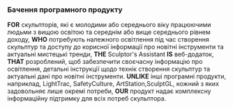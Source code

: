 ### Бачення програмного продукту

**FOR** скульпторів, які є молодими або середнього віку працюючими людьми з вищою освітою та середнім або вище середнього рівнем доходу, **WHO** потребують належного освітлення під час створення скульптур та доступу до корисної інформації про новітні інструменти та актуальні мистецькі тренди, **THE** Sculptor's Assistant **IS** веб-додаток, **THAT** розроблений, щоб забезпечити своєчасну інформацію про освітлення, детальні інструкції щодо технік створення скульптур та актуальні дані про новітні інструменти. **UNLIKE** інші програмні продукти, наприклад, LightTrac, SafetyCulture, ArtStation,SculptGL, кожний з яких задовольняє лише окремі потреби, **OUR** продукт надає комплексну інформаційну підтримку для всіх потреб скульптора.
